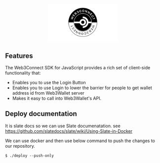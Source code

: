 <p align="center">
  <img src="./source/images/logo.jpg" alt="Web3Connect SDK Documentation" width="226">
  <br>
</p>

Features
------------

The Web3Connect SDK for JavaScript provides a rich set of client-side functionality that:

* Enables you to use the Login Button
* Enables you to use Login to lower the barrier for people to get wallet address id from Web3Wallet server
* Makes it easy to call into Web3Wallet's API.

Deploy documentation
--------------------

It is slate docs so we can use Slate documenatation. see https://github.com/slatedocs/slate/wiki/Using-Slate-in-Docker

We can use docker and then use below command to push the changes to our repository.

```shell
$ ./deploy --push-only
```